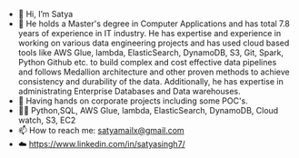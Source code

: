 - 👋 Hi, I’m Satya
- 👀 He holds a Master's degree in Computer Applications and has total 7.8 years of experience in IT industry. He has expertise and experience in working on various data engineering projects and has used cloud based tools like AWS Glue, lambda, ElasticSearch, DynamoDB, S3, Git, Spark, Python Github etc. to build complex and cost effective data pipelines and follows Medallion architecture and other proven methods to achieve consistency and durability of the data. Additionally, he has expertise in administrating Enterprise Databases and Data warehouses.
- 🌱 Having hands on corporate projects including some POC's.
- 👨‍💻 Python,SQL, AWS Glue, lambda, ElasticSearch, DynamoDB, Cloud watch, S3, EC2
- 📫 How to reach me: satyamailx@gmail.com
- ☁️ https://www.linkedin.com/in/satyasingh7/
<!---
satyamail/satyamail is a ✨ special ✨ repository because its `README.md` (this file) appears on your GitHub profile.
You can click the Preview link to take a look at your changes.
--->
